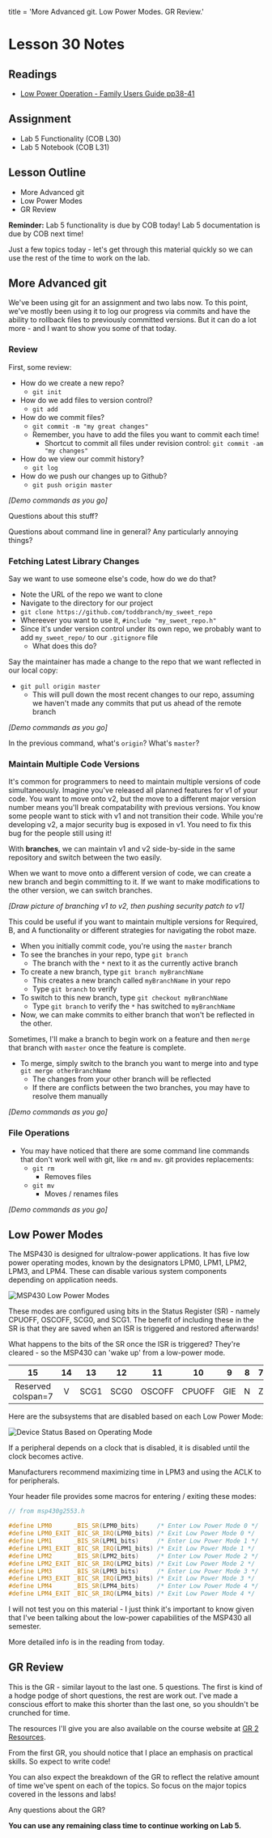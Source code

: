 title = 'More Advanced git.  Low Power Modes.  GR Review.'

# Lesson 30 Notes

## Readings
- [Low Power Operation - Family Users Guide pp38-41](/datasheets/msp430_msp430x2xx_family_users_guide.pdf)

## Assignment
- Lab 5 Functionality (COB L30)
- Lab 5 Notebook (COB L31)

## Lesson Outline
- More Advanced git
- Low Power Modes
- GR Review

**Reminder:** Lab 5 functionality is due by COB today!  Lab 5 documentation is due by COB next time!

Just a few topics today - let's get through this material quickly so we can use the rest of the time to work on the lab.

## More Advanced git

We've been using git for an assignment and two labs now.  To this point, we've mostly been using it to log our progress via commits and have the ability to rollback files to previously committed versions.  But it can do a lot more - and I want to show you some of that today.

### Review

First, some review:

- How do we create a new repo?
	- `git init`
- How do we add files to version control?
	- `git add`
- How do we commit files?
	- `git commit -m "my great changes"`
	- Remember, you have to add the files you want to commit each time!
		- Shortcut to commit all files under revision control: `git commit -am "my changes"`
- How do we view our commit history?
	- `git log`
- How do we push our changes up to Github?
	- `git push origin master`

*[Demo commands as you go]*

Questions about this stuff?

Questions about command line in general?  Any particularly annoying things?

### Fetching Latest Library Changes

Say we want to use someone else's code, how do we do that?

- Note the URL of the repo we want to clone
- Navigate to the directory for our project
- `git clone https://github.com/toddbranch/my_sweet_repo`
- Whereever you want to use it, `#include "my_sweet_repo.h"`
- Since it's under version control under its own repo, we probably want to add `my_sweet_repo/` to our `.gitignore` file
	- What does this do?

Say the maintainer has made a change to the repo that we want reflected in our local copy:

- `git pull origin master`
	- This will pull down the most recent changes to our repo, assuming we haven't made any commits that put us ahead of the remote branch

*[Demo commands as you go]*

In the previous command, what's `origin`?  What's `master`?

### Maintain Multiple Code Versions

It's common for programmers to need to maintain multiple versions of code simultaneously.  Imagine you've released all planned features for v1 of your code.  You want to move onto v2, but the move to a different major version number means you'll break compatability with previous versions.  You know some people want to stick with v1 and not transition their code.  While you're developing v2, a major security bug is exposed in v1.  You need to fix this bug for the people still using it!

With **branches**, we can maintain v1 and v2 side-by-side in the same repository and switch between the two easily.

When we want to move onto a different version of code, we can create a new branch and begin committing to it.  If we want to make modifications to the other version, we can switch branches.

*[Draw picture of branching v1 to v2, then pushing security patch to v1]*

This could be useful if you want to maintain multiple versions for Required, B, and A functionality or different strategies for navigating the robot maze.

- When you initially commit code, you're using the `master` branch
- To see the branches in your repo, type `git branch`
	- The branch with the `*` next to it as the currently active branch
- To create a new branch, type `git branch myBranchName`
	- This creates a new branch called `myBranchName` in your repo
	- Type `git branch` to verify 
- To switch to this new branch, type `git checkout myBranchName`
	- Type `git branch` to verify the `*` has switched to `myBranchName`
- Now, we can make commits to either branch that won't be reflected in the other.

Sometimes, I'll make a branch to begin work on a feature and then `merge` that branch with `master` once the feature is complete.

- To merge, simply switch to the branch you want to merge into and type `git merge otherBranchName`
	- The changes from your other branch will be reflected
	- If there are conflicts between the two branches, you may have to resolve them manually

*[Demo commands as you go]*

### File Operations

- You may have noticed that there are some command line commands that don't work well with git, like `rm` and `mv`.  git provides replacements:
	- `git rm`
		- Removes files
	- `git mv`
		- Moves / renames files

*[Demo commands as you go]*

## Low Power Modes

The MSP430 is designed for ultralow-power applications.  It has five low power operating modes, known by the designators LPM0, LPM1, LPM2, LPM3, and LPM4.  These can disable various system components depending on application needs.

![MSP430 Low Power Modes](low_power_modes.jpg)

These modes are configured using bits in the Status Register (SR) - namely CPUOFF, OSCOFF, SCG0, and SCG1.  The benefit of including these in the SR is that they are saved when an ISR is triggered and restored afterwards!

What happens to the bits of the SR once the ISR is triggered?  They're cleared - so the MSP430 can 'wake up' from a low-power mode.

| 15 | 14 | 13 | 12 | 11 | 10 | 9 | 8 | 7 | 6 | 5 | 4 | 3 | 2 | 1 | 0 |
| :-: | :-: | :-: | :-: | :-: | :-: | :-: | :-: | :-: | :-: | :-: | :-: | :-: | :-: | :-: | :-: |
| Reserved	colspan=7 | V | SCG1 | SCG0 | OSCOFF | CPUOFF | GIE | N | Z | C |

Here are the subsystems that are disabled based on each Low Power Mode:

![Device Status Based on Operating Mode](device_status_for_modes.jpg)

If a peripheral depends on a clock that is disabled, it is disabled until the clock becomes active.

Manufacturers recommend maximizing time in LPM3 and using the ACLK to for peripherals.

Your header file provides some macros for entering / exiting these modes:
```c
// from msp430g2553.h

#define LPM0      _BIS_SR(LPM0_bits)     /* Enter Low Power Mode 0 */
#define LPM0_EXIT _BIC_SR_IRQ(LPM0_bits) /* Exit Low Power Mode 0 */
#define LPM1      _BIS_SR(LPM1_bits)     /* Enter Low Power Mode 1 */
#define LPM1_EXIT _BIC_SR_IRQ(LPM1_bits) /* Exit Low Power Mode 1 */
#define LPM2      _BIS_SR(LPM2_bits)     /* Enter Low Power Mode 2 */
#define LPM2_EXIT _BIC_SR_IRQ(LPM2_bits) /* Exit Low Power Mode 2 */
#define LPM3      _BIS_SR(LPM3_bits)     /* Enter Low Power Mode 3 */
#define LPM3_EXIT _BIC_SR_IRQ(LPM3_bits) /* Exit Low Power Mode 3 */
#define LPM4      _BIS_SR(LPM4_bits)     /* Enter Low Power Mode 4 */
#define LPM4_EXIT _BIC_SR_IRQ(LPM4_bits) /* Exit Low Power Mode 4 */
```

I will not test you on this material - I just think it's important to know given that I've been talking about the low-power capabilities of the MSP430 all semester.

More detailed info is in the reading from today.

## GR Review

This is the GR - similar layout to the last one.  5 questions.  The first is kind of a hodge podge of short questions, the rest are work out.  I've made a conscious effort to make this shorter than the last one, so you shouldn't be crunched for time.

The resources I'll give you are also available on the course website at [GR 2 Resources](/admin/gr2_resources/).

From the first GR, you should notice that I place an emphasis on practical skills.  So expect to write code!

You can also expect the breakdown of the GR to reflect the relative amount of time we've spent on each of the topics.  So focus on the major topics covered in the lessons and labs!

Any questions about the GR?

**You can use any remaining class time to continue working on Lab 5.**
